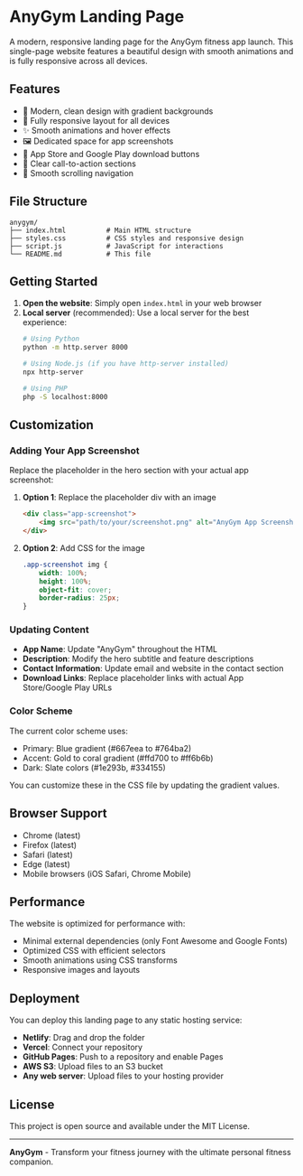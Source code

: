 # AnyGym Landing Page

A modern, responsive landing page for the AnyGym fitness app launch. This single-page website features a beautiful design with smooth animations and is fully responsive across all devices.

## Features

- 🎨 Modern, clean design with gradient backgrounds
- 📱 Fully responsive layout for all devices
- ✨ Smooth animations and hover effects
- 🖼️ Dedicated space for app screenshots
- 📱 App Store and Google Play download buttons
- 🎯 Clear call-to-action sections
- 🔗 Smooth scrolling navigation

## File Structure

```
anygym/
├── index.html          # Main HTML structure
├── styles.css          # CSS styles and responsive design
├── script.js           # JavaScript for interactions
└── README.md           # This file
```

## Getting Started

1. **Open the website**: Simply open `index.html` in your web browser
2. **Local server** (recommended): Use a local server for the best experience:
   ```bash
   # Using Python
   python -m http.server 8000
   
   # Using Node.js (if you have http-server installed)
   npx http-server
   
   # Using PHP
   php -S localhost:8000
   ```

## Customization

### Adding Your App Screenshot

Replace the placeholder in the hero section with your actual app screenshot:

1. **Option 1**: Replace the placeholder div with an image
   ```html
   <div class="app-screenshot">
       <img src="path/to/your/screenshot.png" alt="AnyGym App Screenshot">
   </div>
   ```

2. **Option 2**: Add CSS for the image
   ```css
   .app-screenshot img {
       width: 100%;
       height: 100%;
       object-fit: cover;
       border-radius: 25px;
   }
   ```

### Updating Content

- **App Name**: Update "AnyGym" throughout the HTML
- **Description**: Modify the hero subtitle and feature descriptions
- **Contact Information**: Update email and website in the contact section
- **Download Links**: Replace placeholder links with actual App Store/Google Play URLs

### Color Scheme

The current color scheme uses:
- Primary: Blue gradient (#667eea to #764ba2)
- Accent: Gold to coral gradient (#ffd700 to #ff6b6b)
- Dark: Slate colors (#1e293b, #334155)

You can customize these in the CSS file by updating the gradient values.

## Browser Support

- Chrome (latest)
- Firefox (latest)
- Safari (latest)
- Edge (latest)
- Mobile browsers (iOS Safari, Chrome Mobile)

## Performance

The website is optimized for performance with:
- Minimal external dependencies (only Font Awesome and Google Fonts)
- Optimized CSS with efficient selectors
- Smooth animations using CSS transforms
- Responsive images and layouts

## Deployment

You can deploy this landing page to any static hosting service:

- **Netlify**: Drag and drop the folder
- **Vercel**: Connect your repository
- **GitHub Pages**: Push to a repository and enable Pages
- **AWS S3**: Upload files to an S3 bucket
- **Any web server**: Upload files to your hosting provider

## License

This project is open source and available under the MIT License.

---

**AnyGym** - Transform your fitness journey with the ultimate personal fitness companion. 